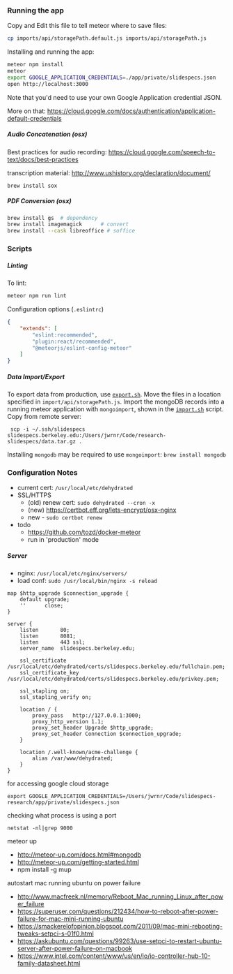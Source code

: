 ### Running the app

Copy and Edit this file to tell meteor where to save files:

```bash
cp imports/api/storagePath.default.js imports/api/storagePath.js
```

Installing and running the app:

```bash
meteor npm install
meteor
export GOOGLE_APPLICATION_CREDENTIALS=./app/private/slidespecs.json
open http://localhost:3000
```

Note that you'd need to use your own Google Application credential JSON.

More on that: https://cloud.google.com/docs/authentication/application-default-credentials

##### Audio Concatenation (osx)

Best practices for audio recording: https://cloud.google.com/speech-to-text/docs/best-practices

transcription material: http://www.ushistory.org/declaration/document/

```
brew install sox
```

##### PDF Conversion (osx)

```bash
brew install gs  # dependency
brew install imagemagick      # convert
brew install --cask libreoffice # soffice
```

### Scripts

##### Linting

To lint:

```bash
meteor npm run lint
```

Configuration options (`.eslintrc`)

```json
{
    "extends": [
        "eslint:recommended",
        "plugin:react/recommended",
        "@meteorjs/eslint-config-meteor"
    ]
}
```

##### Data Import/Export

To export data from production, use [`export.sh`](./export.sh). Move the files
in a location specified in `import/api/storagePath.js`. Import the mongoDB
records into a running meteor application with `mongoimport`, shown in the
[`import.sh`](./import.sh) script. Copy from remote server:

     scp -i ~/.ssh/slidespecs slidespecs.berkeley.edu:/Users/jwrnr/Code/research-slidespecs/data.tar.gz .

Installing `mongodb` may be required to use `mongoimport`: `brew install mongodb`

### Configuration Notes

-   current cert: `/usr/local/etc/dehydrated`
-   SSL/HTTPS
    -   (old) renew cert: `sudo dehydrated --cron -x`
    -   (new) https://certbot.eff.org/lets-encrypt/osx-nginx
    -   new - `sudo certbot renew`
-   todo
    -   https://github.com/tozd/docker-meteor
    -   run in 'production' mode

##### Server

-   nginx: `/usr/local/etc/nginx/servers/`
-   load conf: `sudo /usr/local/bin/nginx -s reload`

```
map $http_upgrade $connection_upgrade {
    default upgrade;
    ''      close;
}

server {
    listen       80;
    listen       8081;
    listen       443 ssl;
    server_name  slidespecs.berkeley.edu;

    ssl_certificate /usr/local/etc/dehydrated/certs/slidespecs.berkeley.edu/fullchain.pem;
    ssl_certificate_key  /usr/local/etc/dehydrated/certs/slidespecs.berkeley.edu/privkey.pem;

    ssl_stapling on;
    ssl_stapling_verify on;

    location / {
        proxy_pass   http://127.0.0.1:3000;
        proxy_http_version 1.1;
        proxy_set_header Upgrade $http_upgrade;
        proxy_set_header Connection $connection_upgrade;
    }

    location /.well-known/acme-challenge {
        alias /var/www/dehydrated;
    }
}
```

for accessing google cloud storage

```
export GOOGLE_APPLICATION_CREDENTIALS=/Users/jwrnr/Code/slidespecs-research/app/private/slidespecs.json
```

checking what process is using a port

```
netstat -nl|grep 9000
```

meteor up

-   http://meteor-up.com/docs.html#mongodb
-   http://meteor-up.com/getting-started.html
-   npm install -g mup


autostart mac running ubuntu on power failure

- http://www.macfreek.nl/memory/Reboot_Mac_running_Linux_after_power_failure
- https://superuser.com/questions/212434/how-to-reboot-after-power-failure-for-mac-mini-running-ubuntu
- https://smackerelofopinion.blogspot.com/2011/09/mac-mini-rebooting-tweaks-setpci-s-01f0.html
- https://askubuntu.com/questions/99263/use-setpci-to-restart-ubuntu-server-after-power-failure-on-macbook
- https://www.intel.com/content/www/us/en/io/io-controller-hub-10-family-datasheet.html

